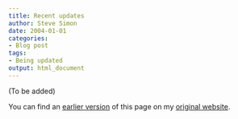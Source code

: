 ```yaml
---
title: Recent updates
author: Steve Simon
date: 2004-01-01
categories:
- Blog post
tags:
- Being updated
output: html_document
---
```


(To be added)

<!---More--->

You can find an [earlier version](http://www.pmean.com/04/updates.html) of this page on my [original website](http://www.pmean.com/original_site.html).
